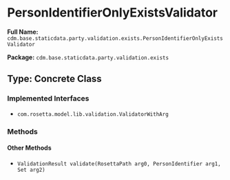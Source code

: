 # PersonIdentifierOnlyExistsValidator

**Full Name:** `cdm.base.staticdata.party.validation.exists.PersonIdentifierOnlyExistsValidator`

**Package:** `cdm.base.staticdata.party.validation.exists`

## Type: Concrete Class

### Implemented Interfaces

- `com.rosetta.model.lib.validation.ValidatorWithArg`

### Methods

#### Other Methods

- `ValidationResult validate(RosettaPath arg0, PersonIdentifier arg1, Set arg2)`

